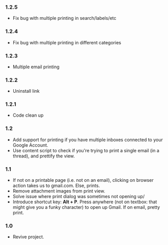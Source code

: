 ### 1.2.5
- Fix bug with multiple printing in search/labels/etc

### 1.2.4
- Fix bug with multiple printing in different categories

### 1.2.3
- Multiple email printing

### 1.2.2
- Uninstall link

### 1.2.1
- Code clean up

### 1.2
- Add support for printing if you have multiple inboxes connected to your Google Account.
- Use content script to check if you're trying to print a single email (in a thread), and prettify the view.

### 1.1
- If not on a printable page (i.e. not on an email), clicking on browser action takes us to gmail.com. Else, prints.
- Remove attachment images from print view.
- Solve issue where print dialog was sometimes not opening up/
- Introduce shortcut key: **Alt + P**. Press anywhere (not on textbox: that might give you a funky character) to open up Gmail. If on email, pretty print.

### 1.0
- Revive project.
